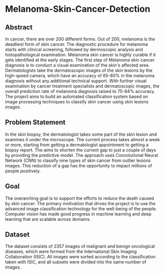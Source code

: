# Melanoma-Skin-Cancer-Detection

Abstract
--------
In cancer, there are over 200 different forms. Out of 200, melanoma is the deadliest form of skin cancer. The 
diagnostic procedure for melanoma starts with clinical screening, followed by dermoscopic analysis and 
histopathological examination. Melanoma skin cancer is highly curable if it gets identified at the early stages. 
The first step of Melanoma skin cancer diagnosis is to conduct a visual examination of the skin's affected area. 
Dermatologists take the dermatoscopic images of the skin lesions by the high-speed camera, which have an accuracy 
of 65-80% in the melanoma diagnosis without any additional technical support. With further visual examination by 
cancer treatment specialists and dermatoscopic images, the overall prediction rate of melanoma diagnosis raised 
to 75-84% accuracy. The project aims to build an automated classification system based on image processing 
techniques to classify skin cancer using skin lesions images.

Problem Statement
-----------------
In the skin biopsy, the dermatologist takes some part of the skin lesion and examines it under the microscope. The
current process takes almost a week or more, starting from getting a dermatologist appointment to getting a biopsy
report. The aims to shorten the current gap to just a couple of days by providing the predictive model. The 
approach uses Convolutional Neural Network (CNN) to classify nine types of skin cancer from outlier lesions images.
This reduction of a gap has the opportunity to impact millions of people positively.

Goal
----
The overarching goal is to support the efforts to reduce the death caused by skin cancer. The primary motivation 
that drives the project is to use the advanced image classification technology for the well-being of the people. 
Computer vision has made good progress in machine learning and deep learning that are scalable across domains.

Dataset
-------
The dataset consists of 2357 images of malignant and benign oncological diseases, which were formed from the 
International Skin Imaging Collaboration (ISIC). All images were sorted according to the classification taken 
with ISIC, and all subsets were divided into the same number of images.
